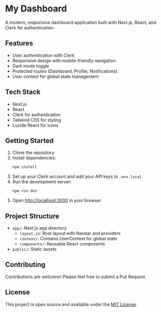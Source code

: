 # My Dashboard

A modern, responsive dashboard application built with Next.js, React, and Clerk for authentication.

## Features

- User authentication with Clerk
- Responsive design with mobile-friendly navigation
- Dark mode toggle
- Protected routes (Dashboard, Profile, Notifications)
- User context for global state management

## Tech Stack

- Next.js
- React
- Clerk for authentication
- Tailwind CSS for styling
- Lucide React for icons

## Getting Started

1. Clone the repository
2. Install dependencies:
   ```bash
   npm install
   ```
3. Set up your Clerk account and add your API keys to `.env.local`
4. Run the development server:
   ```bash
   npm run dev
   ```
5. Open [http://localhost:3000](http://localhost:3000) in your browser

## Project Structure

- `app/`: Next.js app directory
  - `layout.js`: Root layout with Navbar and providers
  - `context/`: Contains UserContext for global state
  - `components/`: Reusable React components
- `public/`: Static assets

## Contributing

Contributions are welcome! Please feel free to submit a Pull Request.

## License

This project is open source and available under the [MIT License](LICENSE).

